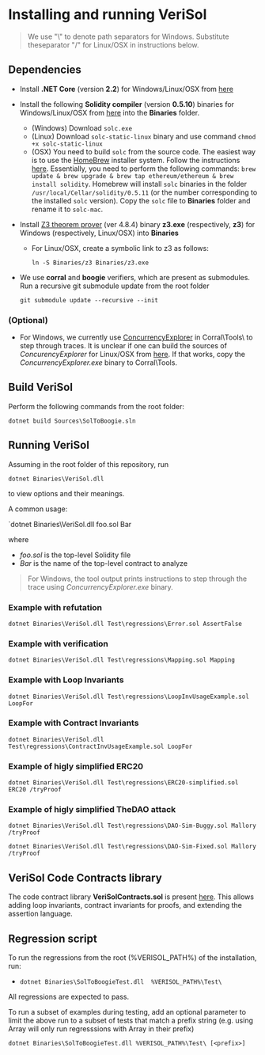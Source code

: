 # Installing and running VeriSol

 > We use "\\" to denote path separators for Windows. Substitute theseparator "/" for Linux/OSX in instructions below. 


## Dependencies

- Install **.NET Core** (version **2.2**) for Windows/Linux/OSX from [here](https://dotnet.microsoft.com/download/dotnet-core/2.2#sdk-2.2.106) 
- Install the following **Solidity compiler** (version **0.5.10**) binaries for Windows/Linux/OSX from [here](https://github.com/ethereum/solidity/releases/tag/v0.5.10) into the **Binaries** folder.
   - (Windows) Download `solc.exe`
   - (Linux) Download `solc-static-linux` binary and use command `chmod +x solc-static-linux` 
   - (OSX) You need to build `solc` from the source code. The easiest way is to use the [HomeBrew](http://brew.sh/) installer system. Follow the instructions [here](https://solidity.readthedocs.io/en/v0.5.11/installing-solidity.html). Essentially, you need to perform the following commands: `brew update & brew upgrade & brew tap ethereum/ethereum & brew install solidity`. Homebrew will install `solc` binaries in the folder `/usr/local/Cellar/solidity/0.5.11` (or the number corresponding to the installed `solc` version). Copy the `solc` file to  **Binaries** folder and rename it to  `solc-mac`. 
   
- Install [Z3 theorem prover](https://github.com/Z3Prover/z3/releases) (ver 4.8.4) binary **z3.exe** (respectively, **z3**) for Windows (respectively, Linux/OSX) into **Binaries** 
   - For Linux/OSX, create a symbolic link to z3 as follows:
   
      `ln -S Binaries/z3 Binaries/z3.exe`

- We use **corral** and **boogie** verifiers, which are present as submodules. Run a recursive git submodule update from the root folder 

      git submodule update --recursive --init


### (Optional) 
   - For Windows, we currently use  [ConcurrencyExplorer](https://github.com/LeeSanderson/Chess) in Corral\Tools\ to step through traces. It is unclear if one can build the sources of *ConcurencyExplorer* for Linux/OSX from [here](https://github.com/LeeSanderson/Chess). If that works, copy the *ConcurrencyExplorer.exe* binary to Corral\Tools\.

## Build VeriSol

Perform the following commands from the root folder:

    dotnet build Sources\SolToBoogie.sln

## Running VeriSol

Assuming in the root folder of this repository, run 

`dotnet Binaries\VeriSol.dll`

to view options and their meanings. 

A common usage:

`dotnet Binaries\VeriSol.dll foo.sol Bar 

where 
   - *foo.sol* is the top-level Solidity file
   - *Bar* is the name of the top-level contract to analyze

  > For Windows, the tool output prints instructions to step through the trace using *ConcurrencyExplorer.exe* binary. 

### Example with refutation ###
`dotnet Binaries\VeriSol.dll Test\regressions\Error.sol AssertFalse`

### Example with verification ###
`dotnet Binaries\VeriSol.dll Test\regressions\Mapping.sol Mapping`

### Example with Loop Invariants ###
`dotnet Binaries\VeriSol.dll Test\regressions\LoopInvUsageExample.sol LoopFor`

### Example with Contract Invariants ###
`dotnet Binaries\VeriSol.dll Test\regressions\ContractInvUsageExample.sol LoopFor`

### Example of higly simplified ERC20 ###
`dotnet Binaries\VeriSol.dll Test\regressions\ERC20-simplified.sol ERC20 /tryProof`

### Example of higly simplified TheDAO attack ###
`dotnet Binaries\VeriSol.dll Test\regressions\DAO-Sim-Buggy.sol Mallory /tryProof`

`dotnet Binaries\VeriSol.dll Test\regressions\DAO-Sim-Fixed.sol Mallory /tryProof`

## VeriSol Code Contracts library
The code contract library **VeriSolContracts.sol** is present [here](https://github.com/microsoft/verisol/blob/master/Test/regressions/Libraries/VeriSolContracts.sol). This allows adding loop invariants, contract invariants for proofs, and extending the assertion language.  

## Regression script

To run the regressions from the root (%VERISOL_PATH%) of the installation, run:
-  `dotnet Binaries\SolToBoogieTest.dll  %VERISOL_PATH%\Test\`

All regressions are expected to pass. 

To run a subset of examples during testing, add an optional parameter to limit the above run to a subset of tests that match a prefix string *<prefix>* (e.g. using Array will only run regresssions with Array in their prefix)

`dotnet Binaries\SolToBoogieTest.dll %VERISOL_PATH%\Test\ [<prefix>]`


